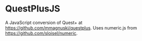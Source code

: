 # QuestPlusJS
A JavaScript conversion of Quest+ at https://github.com/mmagnuski/questplus.
Uses numeric.js from https://github.com/sloisel/numeric.

